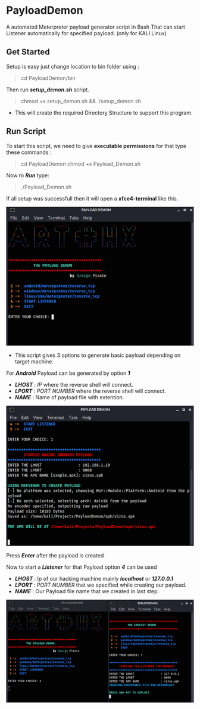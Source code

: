 # PayloadDemon

A automated Meterpreter payload generator script in Bash That can start Listener automatically for specified payload. (only for KALI Linux)

## Get Started

Setup is easy just change location to bin folder using :

> cd PayloadDemon/bin

Then run ***setup_demon.sh*** script.

> chmod +x setup_demon.sh && ./setup_demon.sh

- This will create the required Directory Structure to support this program.

## Run Script

To start this script, we need to give **executable permissions** for that type these commands :

> cd PayloadDemon
> chmod +x Payload_Demon.sh

Now ro ***Run*** type:

> ./Payload_Demon.sh

If all setup was successfull then it will open a **xfce4-terminal** like this.

![Default Payload Demon Screen](https://github.com/AraignPirate/PayloadDemon/blob/main/demo_img/First.png)

- This script gives 3 options to generate basic payload depending on target machine.

For ***Android*** Payload can be generated by option ***1***

- ***LHOST*** : *IP* where the reverse shell will connect.
- ***LPORT*** : *PORT NUMBER* where the reverse shell will connect.
- ***NAME*** : Name of payload file with extention.

![Android Payload generation demo](https://github.com/AraignPirate/PayloadDemon/blob/main/demo_img/Third.png)

Press ***Enter*** after the payload is created 

Now to start a ***Listener*** for that Payload option ***4*** can be used

- ***LHOST*** : Ip of our hacking machine mainly ***localhost*** or ***127.0.0.1***
- ***LPORT*** : *PORT NUMBER* that we specified while creating our payload.
- ***NAME*** : Our Payload file name that we created in last step.

![Listener Opentons](https://github.com/AraignPirate/PayloadDemon/blob/main/demo_img/Second.png)
